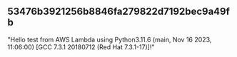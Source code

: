 ## 53476b3921256b8846fa279822d7192bec9a49fb

"Hello test from AWS Lambda using Python3.11.6 (main, Nov 16 2023, 11:06:00) [GCC 7.3.1 20180712 (Red Hat 7.3.1-17)]!"
